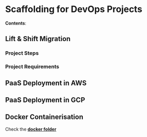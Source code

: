 # Scaffolding for DevOps Projects

**Contents**:


## Lift & Shift Migration

### Project Steps

### Project Requirements

## PaaS Deployment in AWS


## PaaS Deployment in GCP


## Docker Containerisation

Check the
[**docker folder**](./docker/)
  <!-- https://github.com/scaceresg/scaffold-devops/tree/43ca63b0abc437340533949a4797e65a4827f533/docker). -->
